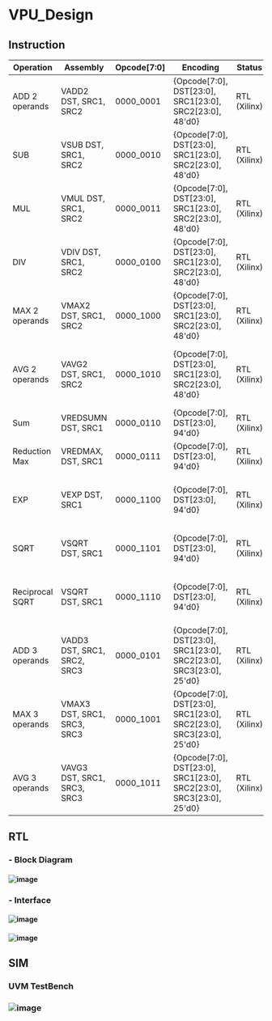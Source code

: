 # VPU_Design
## Instruction
| Operation      | Assembly                    | Opcode[7:0] | Encoding                                                            | Status          | Description                                                |
|----------------|-----------------------------|-------------|---------------------------------------------------------------------|-----------------|------------------------------------------------------------|
| ADD 2 operands | VADD2 DST, SRC1, SRC2       | 0000_0001   | {Opcode[7:0], DST[23:0], SRC1[23:0], SRC2[23:0], 48'd0}             | RTL (Xilinx)    | Vector Addition                                            |
| SUB            | VSUB DST, SRC1, SRC2        | 0000_0010   | {Opcode[7:0], DST[23:0], SRC1[23:0], SRC2[23:0], 48'd0}             | RTL (Xilinx)    | Vector Subtraction                                         |
| MUL            | VMUL DST, SRC1, SRC2        | 0000_0011   | {Opcode[7:0], DST[23:0], SRC1[23:0], SRC2[23:0], 48'd0}             | RTL (Xilinx)    | Vector Multiplication                                      |
| DIV            | VDIV DST, SRC1, SRC2        | 0000_0100   | {Opcode[7:0], DST[23:0], SRC1[23:0], SRC2[23:0], 48'd0}             | RTL (Xilinx)    | Vector division                                            |
| MAX 2 operands | VMAX2 DST, SRC1, SRC2       | 0000_1000   | {Opcode[7:0], DST[23:0], SRC1[23:0], SRC2[23:0], 48'd0}             | RTL (Xilinx)    | Compare two vectors and get only the larger elements       |
| AVG 2 operands | VAVG2 DST, SRC1, SRC2       | 0000_1010   | {Opcode[7:0], DST[23:0], SRC1[23:0], SRC2[23:0], 48'd0}             | RTL (Xilinx)    | Get theaverage of two vector's each elements               |
| Sum            | VREDSUMN DST, SRC1          | 0000_0110   | {Opcode[7:0], DST[23:0], 94'd0}                                     | RTL (Xilinx)    | Get sum of all elements of a vector                        |
| Reduction Max  | VREDMAX, DST, SRC1          | 0000_0111   | {Opcode[7:0], DST[23:0], 94'd0}                                     | RTL (Xilinx)    | Get max value in a vector                                  |
| EXP            | VEXP DST, SRC1              | 0000_1100   | {Opcode[7:0], DST[23:0], 94'd0}                                     | RTL (Xilinx)    | Get the exponential of each element in the vector          |
| SQRT           | VSQRT DST, SRC1             | 0000_1101   | {Opcode[7:0], DST[23:0], 94'd0}                                     | RTL (Xilinx)    | Get the sqrt of each element in the vector                 |
| Reciprocal SQRT| VSQRT DST, SRC1             | 0000_1110   | {Opcode[7:0], DST[23:0], 94'd0}                                     | RTL (Xilinx)    | Get the reciporcal sqrt of each element in the vector      |
| ADD 3 operands | VADD3 DST, SRC1, SRC2, SRC3 | 0000_0101   | {Opcode[7:0], DST[23:0], SRC1[23:0], SRC2[23:0], SRC3[23:0], 25'd0} | RTL (Xilinx)    | Vector Addition with three operand                         |
| MAX 3 operands | VMAX3 DST, SRC1, SRC3, SRC3 | 0000_1001   | {Opcode[7:0], DST[23:0], SRC1[23:0], SRC2[23:0], SRC3[23:0], 25'd0} | RTL (Xilinx)    | Compare three vectors and get only the larger elements     |
| AVG 3 operands | VAVG3 DST, SRC1, SRC3, SRC3 | 0000_1011   | {Opcode[7:0], DST[23:0], SRC1[23:0], SRC2[23:0], SRC3[23:0], 25'd0} | RTL (Xilinx)    | Get average of three vector's each elements                |
## RTL
### - Block Diagram
#### ![image](https://github.com/user-attachments/assets/6af3d0f9-e7ff-43a0-82e6-243b63773d01)

### - Interface
####  ![image](https://github.com/user-attachments/assets/13f7aba4-5bb2-4d49-b69b-9514884a22c6)
####  ![image](https://github.com/user-attachments/assets/1b1679f0-f7db-4e5f-98ca-d65d60d35b16)

## SIM
### UVM TestBench
### ![image](https://github.com/user-attachments/assets/5dfa5dc7-0b0e-472b-b2db-fb33275692fc)
